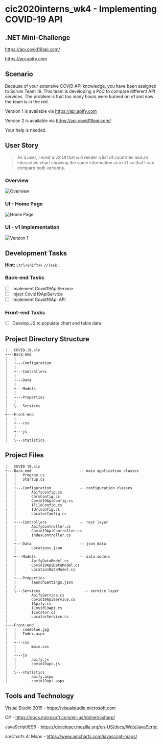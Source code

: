 # cic2020interns_wk4 - Implementing COVID-19 API
## .NET Mini-Challenge
https://api.covid19api.com/

https://api.apify.com

## Scenario
Because of your extensive COVID API knowledge, you have been assigned to Scrum Team 19. This team is developing a PoC to compare different API services. The problem is that too many hours were burned on v1 and now the team is in the red. 

Version 1 is available via https://api.apify.com

Version 2 is available via https://api.covid19api.com/

Your help is needed. 

## User Story 
 > As a user, I want a v2 UI that will render a list of countries and an interactive chart showing the same information as in v1 so that I can compare both versions.

### Overview
![Overview](https://media.github.ibm.com/user/203313/files/2fcd7e80-c0ed-11ea-9a65-a1185c5486c9)

### UI - Home Page
![Home Page](https://media.github.ibm.com/user/203313/files/c8a9cd00-c0e0-11ea-9c66-2468ae6fc82e)

### UI - v1 Implementation
![Version 1](https://media.github.ibm.com/user/203313/files/a1eb9680-c0e0-11ea-8474-c58bef01db45)

## Development Tasks
**Hint:** `Ctrl+Shift+F` `//Task:`
### Back-end Tasks
- [ ] Implement Covid19ApiService
- [ ] Inject Covid19ApiService
- [ ] Implement Covid19Api API

### Front-end Tasks
- [ ] Develop JS to populate chart and table data

## Project Directory Structure 
```
|   COVID-19.sln
+---Back-end
|   |    
|   +---Configuration
|   |       
|   +---Controllers
|   |       
|   +---Data
|   |       
|   +---Models
|   |       
|   +---Properties
|   |       
|   \---Services
|           
+---Front-end
|   |           
|   +---css
|   |       
|   +---js
|   |       
|   \---statistics
```

## Project Files
```
|   COVID-19.sln
+---Back-end                      -- main application classes
|   |   Program.cs
|   |   Startup.cs
|   |    
|   +---Configuration             -- configuration classes
|   |       ApifyConfig.cs
|   |       CorsConfig.cs
|   |       Covid19ApiConfig.cs
|   |       IFileConfig.cs
|   |       IUrlConfig.cs
|   |       LocatorConfig.cs
|   |       
|   +---Controllers               -- rest layer
|   |       ApifyController.cs
|   |       Covid19ApiController.cs
|   |       IndexController.cs
|   |       
|   +---Data                      -- json data
|   |       Locations.json
|   |       
|   +---Models                    -- data models
|   |       ApifyDataModel.cs
|   |       Covid19ApiDataModel.cs
|   |       LocationDataModel.cs
|   |       
|   +---Properties
|   |       launchSettings.json
|   |       
|   \---Services                    -- service layer
|           ApifyService.cs
|           Covid19ApiService.cs
|           IApify.cs
|           ICovid19Api.cs
|           ILocator.cs
|           LocatorService.cs
|           
+---Front-end
|   |   codeblue.jpg
|   |   Index.aspx
|   |           
|   +---css
|   |       main.css
|   |       
|   +---js
|   |       apify.js
|   |       covid19api.js
|   |       
|   \---statistics
|           apify.aspx
|           covid19api.aspx
```
## Tools and Technology
Visual Studio 2019 - https://visualstudio.microsoft.com

C# - https://docs.microsoft.com/en-us/dotnet/csharp/

JavaScript/ES6 - https://developer.mozilla.org/en-US/docs/Web/JavaScript

amCharts 4: Maps - https://www.amcharts.com/javascript-maps/
